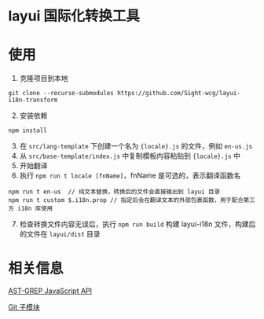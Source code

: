 # layui 国际化转换工具

# 使用

1. 克隆项目到本地
```
git clone --recurse-submodules https://github.com/Sight-wcg/layui-i18n-transform
```
2. 安装依赖
```
npm install
```
3. 在 `src/lang-template` 下创建一个名为 `{locale}.js` 的文件，例如 `en-us.js`
4. 从 `src/base-template/index.js` 中复制模板内容粘贴到 `{locale}.js` 中
5. 开始翻译
6. 执行 `npm run t locale [fnName]`，fnName 是可选的，表示翻译函数名
```
npm run t en-us  // 纯文本替换，转换后的文件会直接输出到 layui 目录
npm run t custom $.i18n.prop // 指定后会在翻译文本的外部包裹函数，用于配合第三方 i18n 库使用
```
7. 检查转换文件内容无误后，执行 `npm run build` 构建 layui-i18n 文件，构建后的文件在 `layui/dist` 目录

# 相关信息
[AST-GREP JavaScript API](https://ast-grep.github.io/guide/api-usage/js-api.html)

[Git 子模块](https://git-scm.com/book/zh/v2/Git-%E5%B7%A5%E5%85%B7-%E5%AD%90%E6%A8%A1%E5%9D%97)
